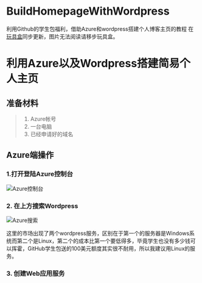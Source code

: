 # BuildHomepageWithWordpress
利用Github的学生包福利，借助Azure和wordpress搭建个人博客主页的教程
在[玩具盒](https://www.hacbox.studio)同步更新，图片无法阅读请移步玩具盒。


# 利用Azure以及Wordpress搭建简易个人主页
## 准备材料
> 1. Azure帐号
> 2. 一台电脑
> 3. 已经申请好的域名
## Azure端操作
### 1.打开登陆Azure控制台
![Azure控制台](/wp-content/uploads/2020/05/Azure-300x148.png)

### 2. 在上方搜索Wordpress
![Azure搜索](/wp-content/uploads/2020/05/Azure2-300x157.png)

这里的市场出现了两个wordpress服务，区别在于第一个的服务器是Windows系统而第二个是Linux，第二个的成本比第一个要低得多，毕竟学生也没有多少钱可以挥霍，GitHub学生包送的100美元额度其实很不耐用，所以我建议用Linux的服务。

### 3. 创建Web应用服务
